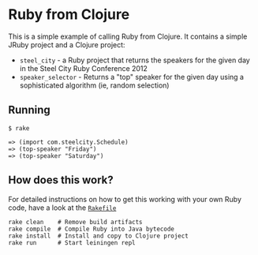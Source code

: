 # Ruby from Clojure

This is a simple example of calling Ruby from Clojure. It contains a simple
JRuby project and a Clojure project:

* `steel_city` - a Ruby project that returns the speakers for the given day
  in the Steel City Ruby Conference 2012
* `speaker_selector` - Returns a "top" speaker for the given day using a 
  sophisticated algorithm (ie, random selection)

## Running

    $ rake

    => (import com.steelcity.Schedule)
    => (top-speaker "Friday")
    => (top-speaker "Saturday")

## How does this work?

For detailed instructions on how to get this working with your own Ruby code,
have a look at the
[`Rakefile`](https://github.com/jsl/ruby_from_clojure/blob/master/Rakefile)

    rake clean    # Remove build artifacts
    rake compile  # Compile Ruby into Java bytecode
    rake install  # Install and copy to Clojure project
    rake run      # Start leiningen repl
